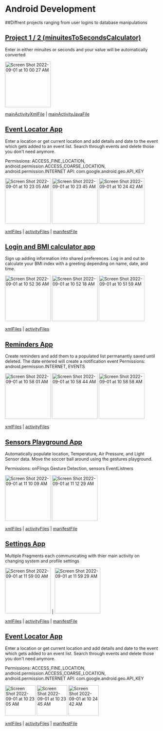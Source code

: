 # Android Development

##Diffrent projects ranging from user logins to database manipulations

## [Project 1 / 2 (minuitesToSecondsCalculator)](https://github.com/arthurhernandez/Android-Development/tree/main/Project1%202)

Enter in either minuites or seconds and your value will be automatically converted

<img width="150" alt="Screen Shot 2022-09-01 at 10 00 27 AM" src="https://user-images.githubusercontent.com/86990879/187946877-17fdcc8a-9f40-4694-a2ac-fbb5c7d532d9.png">

[mainActivityXmlFile](https://github.com/arthurhernandez/Android-Development/blob/main/Project1%202/app/src/main/res/layout/activity_main.xml) | [mainActivityJavaFile](https://github.com/arthurhernandez/Android-Development/blob/main/Project1%202/app/src/main/java/com/example/project1/MainActivity.java)

## [Event Locator App](https://github.com/arthurhernandez/Android-Development/tree/main/LocationApp)

Enter a location or get current location and add details and date to the event which gets added to an event list. Search through events and delete those you don't need anymore. 

Permissions: ACCESS_FINE_LOCATION, android.permission.ACCESS_COARSE_LOCATION, android.permission.INTERNET
API: com.google.android.geo.API_KEY

<img width="150" alt="Screen Shot 2022-09-01 at 10 23 05 AM" src="https://user-images.githubusercontent.com/86990879/187951822-cf907258-4ac5-420a-b7e5-8bf605a4623c.png"> <img width="150" alt="Screen Shot 2022-09-01 at 10 23 45 AM" src="https://user-images.githubusercontent.com/86990879/187951972-aa8e798b-7649-4f5e-a663-5136b82ee1ad.png"> <img width="150" alt="Screen Shot 2022-09-01 at 10 24 42 AM" src="https://user-images.githubusercontent.com/86990879/187952183-026f59b2-56f5-46d9-8fd6-53eb2c3a2191.png">


[xmlFiles](https://github.com/arthurhernandez/Android-Development/tree/main/LocationApp/app/src/main/res/layout) | [activityFiles](https://github.com/arthurhernandez/Android-Development/tree/main/LocationApp/app/src/main/java/com/example/locationapp) | [manifestFile](https://github.com/arthurhernandez/Android-Development/blob/main/LocationApp/app/src/main/AndroidManifest.xml)

## [Login and BMI calculator app](https://github.com/arthurhernandez/Android-Development/tree/main/MyBMICalculator)

Sign up adding information into shared preferences. Log in and out to calculate your BMI index with a greeting depending on name, date, and time. 

<img width="150" alt="Screen Shot 2022-09-01 at 10 52 36 AM" src="https://user-images.githubusercontent.com/86990879/187958402-abc7043d-4cf2-4f7b-bb1b-cb69d1bb69ae.png"> <img width="150" alt="Screen Shot 2022-09-01 at 10 52 18 AM" src="https://user-images.githubusercontent.com/86990879/187958317-9d294020-f551-4521-a805-f9d0278b51bf.png"> <img width="150" alt="Screen Shot 2022-09-01 at 10 51 59 AM" src="https://user-images.githubusercontent.com/86990879/187958274-eec2ce49-5c61-4b0b-965f-b4f67862fbbb.png">

[xmlFiles](https://github.com/arthurhernandez/Android-Development/tree/main/MyBMICalculator/app/src/main/res/layout) | [activityFiles](https://github.com/arthurhernandez/Android-Development/tree/main/MyBMICalculator/app/src/main/java/com/example/mybmicalculator)

## [Reminders App](https://github.com/arthurhernandez/Android-Development/tree/main/Project3)

Create reminders and add them to a populated list permanantly saved until deleted. The date entered will create a notification event
Permissions: android.permission.INTERNET, EVENTS

<img width="150" alt="Screen Shot 2022-09-01 at 10 58 01 AM" src="https://user-images.githubusercontent.com/86990879/187959599-70211f18-1949-4fec-bfa6-257cdf13a33f.png"> <img width="150" alt="Screen Shot 2022-09-01 at 10 58 44 AM" src="https://user-images.githubusercontent.com/86990879/187959753-01388aaa-9849-4e25-85d8-58b7d62f177c.png"> <img width="150" alt="Screen Shot 2022-09-01 at 10 58 58 AM" src="https://user-images.githubusercontent.com/86990879/187959820-edd02c20-6c7a-41ef-9765-44c2a0ef9590.png">

[xmlFiles](https://github.com/arthurhernandez/Android-Development/tree/main/Project3/app/src/main/res) | [activityFiles](https://github.com/arthurhernandez/Android-Development/tree/main/Project3/app/src/main/java/com/example/project3)

## [Sensors Playground App](https://github.com/arthurhernandez/Android-Development/tree/main/Project5)

Automatically populate location, Temperature, Air Pressure, and Light Sensor data. Move the soccer ball around using the gestures playground.

Permissions: onFlings Gesture Detection, sensors EventListners 

<img width="150" alt="Screen Shot 2022-09-01 at 11 10 09 AM" src="https://user-images.githubusercontent.com/86990879/187961871-7c6c9bc1-1481-4ba6-943e-d353df6140d0.png"> <img width="150" alt="Screen Shot 2022-09-01 at 11 12 29 AM" src="https://user-images.githubusercontent.com/86990879/187962326-6a6d4541-9d81-402d-83ab-36756f27be00.png">


[xmlFiles](https://github.com/arthurhernandez/Android-Development/tree/main/Project5/app/src/main/res) | [activityFiles](https://github.com/arthurhernandez/Android-Development/tree/main/Project5/app/src/main/java/com/example/project5) | [manifestFile](https://github.com/arthurhernandez/Android-Development/blob/main/Project5/app/src/main/AndroidManifest.xml)

## [Settings App](https://github.com/arthurhernandez/Android-Development/tree/main/SettingsApp)

Multiple Fragments each communicating with thier main activity on changing system and profile settings

<img width="150" alt="Screen Shot 2022-09-01 at 11 59 00 AM" src="https://user-images.githubusercontent.com/86990879/187970754-fa16599a-45c7-4481-8aee-9a574b2259c8.png"> | <img width="150" alt="Screen Shot 2022-09-01 at 11 59 29 AM" src="https://user-images.githubusercontent.com/86990879/187970849-8ceeca9d-1539-409d-b9cb-dd9dbf2b3590.png">

[xmlFiles](https://github.com/arthurhernandez/Android-Development/tree/main/SettingsApp/app/src/main/res/layout) | [activityFiles](https://github.com/arthurhernandez/Android-Development/tree/main/SettingsApp/app/src/main/java/com/example/settingsapp) | [manifestFile](https://github.com/arthurhernandez/Android-Development/blob/main/SettingsApp/app/src/main/AndroidManifest.xml)

## [Event Locator App](https://github.com/arthurhernandez/Android-Development/tree/main/LocationApp)

Enter a location or get current location and add details and date to the event which gets added to an event list. Search through events and delete those you don't need anymore. 

Permissions: ACCESS_FINE_LOCATION, android.permission.ACCESS_COARSE_LOCATION, android.permission.INTERNET
API: com.google.android.geo.API_KEY

<img width="100" alt="Screen Shot 2022-09-01 at 10 23 05 AM" src="https://user-images.githubusercontent.com/86990879/187951822-cf907258-4ac5-420a-b7e5-8bf605a4623c.png"> <img width="100" alt="Screen Shot 2022-09-01 at 10 23 45 AM" src="https://user-images.githubusercontent.com/86990879/187951972-aa8e798b-7649-4f5e-a663-5136b82ee1ad.png"> <img width="100" alt="Screen Shot 2022-09-01 at 10 24 42 AM" src="https://user-images.githubusercontent.com/86990879/187952183-026f59b2-56f5-46d9-8fd6-53eb2c3a2191.png">


[xmlFiles](https://github.com/arthurhernandez/Android-Development/tree/main/LocationApp/app/src/main/res/layout) | [activityFiles](https://github.com/arthurhernandez/Android-Development/tree/main/LocationApp/app/src/main/java/com/example/locationapp) | [manifestFile](https://github.com/arthurhernandez/Android-Development/blob/main/LocationApp/app/src/main/AndroidManifest.xml)
